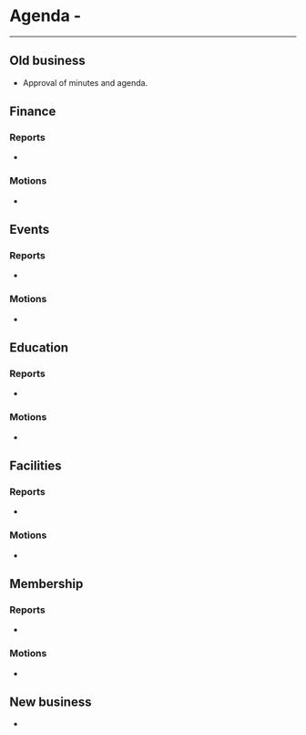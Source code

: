 # Agenda  - 
---

## Old business
* Approval of minutes and agenda. 
 
## Finance
 
### Reports
* 
### Motions
* 
## Events
 
### Reports
* 
### Motions
* 
## Education
 
### Reports
* 
### Motions
* 
 
## Facilities
 
### Reports
* 
### Motions
* 

## Membership
 
### Reports
* 
### Motions
* 
## New business
* 
